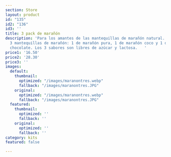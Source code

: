 ```yaml
---
section: Store
layout: product
id: "135"
id2: "136"
id3: ''
title: 3 pack de marañón
description: 'Para los amantes de las mantequillas de marañón natural. Este pack incluye
  3 mantequillas de marañón: 1 de marañón pura, 1 de marañón coco y 1 de marañón con
  chocolate. Los 3 sabores son libres de azúcar y lactosa.   '
price1: '16.50'
price2: '28.30'
price3: ''
images:
  default:
    thumbnail:
      optimized: "/images/maranontres.webp"
      fallback: "/images/maranontres.JPG"
    original:
      optimized: "/images/maranontres.webp"
      fallback: "/images/maranontres.JPG"
  featured:
    thumbnail:
      optimized: ''
      fallback: ''
    original:
      optimized: ''
      fallback: ''
category: kits
featured: false

---
```

